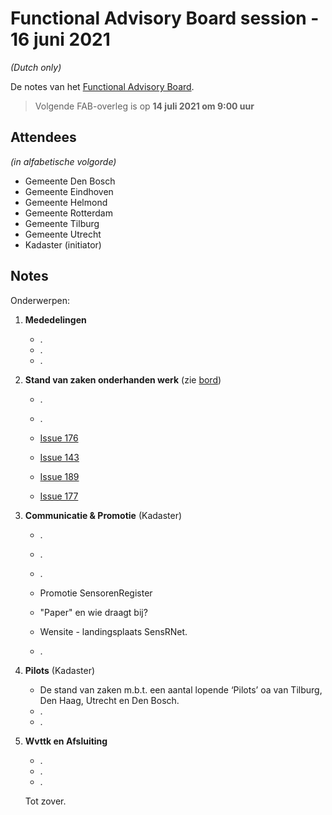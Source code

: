 # Functional Advisory Board session - 16 juni 2021

_(Dutch only)_

De notes van het [Functional Advisory Board](../FAB.md).

> Volgende FAB-overleg is op **14 juli 2021 om 9:00 uur**

## Attendees

_(in alfabetische volgorde)_

- Gemeente Den Bosch
- Gemeente Eindhoven
- Gemeente Helmond
- Gemeente Rotterdam
- Gemeente Tilburg
- Gemeente Utrecht
- Kadaster (initiator)
 
## Notes

Onderwerpen:

1. **Mededelingen**
     
     - .
     - .
     - .
            
2. **Stand van zaken onderhanden werk** (zie [bord](https://github.com/orgs/kadaster-labs/projects/1))
   
     - .
     - .
   
     - [Issue 176](https://github.com/kadaster-labs/sensrnet-home/issues/176)
     - [Issue 143](https://github.com/kadaster-labs/sensrnet-home/issues/143)
     - [Issue 189](https://github.com/kadaster-labs/sensrnet-home/issues/189)
     - [Issue 177](https://github.com/kadaster-labs/sensrnet-home/issues/177)
        
   
3. **Communicatie & Promotie** (Kadaster)
   
     - .
     - .
     - .
   
     - Promotie SensorenRegister
     - "Paper" en wie draagt bij?
     - Wensite - landingsplaats SensRNet.
     - .    

4. **Pilots** (Kadaster)
   
     - De stand van zaken m.b.t. een aantal lopende ‘Pilots’ oa van Tilburg, Den Haag, Utrecht en Den Bosch.
     - .
     - .

5. **Wvttk en Afsluiting**
   
     - .
     - .
     - .
    
    Tot zover.

